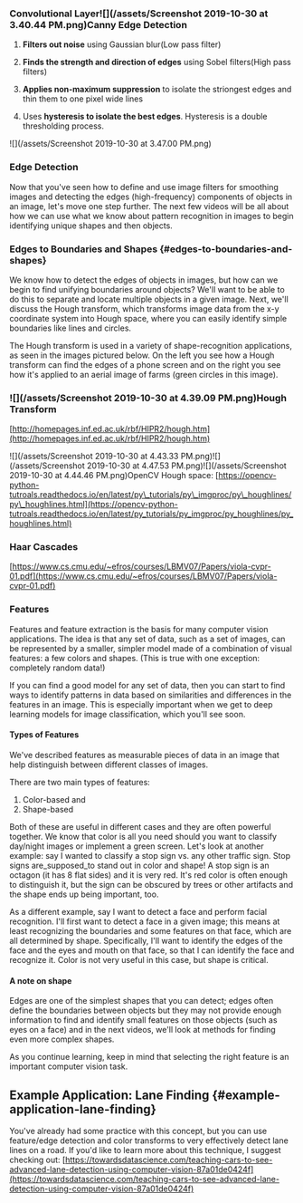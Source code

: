 ### Convolutional Layer![](/assets/Screenshot 2019-10-30 at 3.40.44 PM.png)Canny Edge Detection

1. **Filters out noise** using Gaussian blur\(Low pass filter\)

2. **Finds the strength and direction of edges** using Sobel filters\(High pass filters\)

3. **Applies non-maximum suppression** to isolate the striongest edges and thin them to one pixel wide lines

4. Uses **hysteresis to isolate the best edges**. Hysteresis is a double thresholding process.

![](/assets/Screenshot 2019-10-30 at 3.47.00 PM.png)

### Edge Detection

Now that you've seen how to define and use image filters for smoothing images and detecting the edges \(high-frequency\) components of objects in an image, let's move one step further. The next few videos will be all about how we can use what we know about pattern recognition in images to begin identifying unique shapes and then objects.

### Edges to Boundaries and Shapes {#edges-to-boundaries-and-shapes}

We know how to detect the edges of objects in images, but how can we begin to find unifying boundaries around objects? We'll want to be able to do this to separate and locate multiple objects in a given image. Next, we'll discuss the Hough transform, which transforms image data from the x-y coordinate system into Hough space, where you can easily identify simple boundaries like lines and circles.

The Hough transform is used in a variety of shape-recognition applications, as seen in the images pictured below. On the left you see how a Hough transform can find the edges of a phone screen and on the right you see how it's applied to an aerial image of farms \(green circles in this image\).

### ![](/assets/Screenshot 2019-10-30 at 4.39.09 PM.png)Hough Transform

[http://homepages.inf.ed.ac.uk/rbf/HIPR2/hough.htm](http://homepages.inf.ed.ac.uk/rbf/HIPR2/hough.htm)

![](/assets/Screenshot 2019-10-30 at 4.43.33 PM.png)![](/assets/Screenshot 2019-10-30 at 4.47.53 PM.png)![](/assets/Screenshot 2019-10-30 at 4.44.46 PM.png)OpenCV Hough space: [https://opencv-python-tutroals.readthedocs.io/en/latest/py\_tutorials/py\_imgproc/py\_houghlines/py\_houghlines.html](https://opencv-python-tutroals.readthedocs.io/en/latest/py_tutorials/py_imgproc/py_houghlines/py_houghlines.html)

### Haar  Cascades

[https://www.cs.cmu.edu/~efros/courses/LBMV07/Papers/viola-cvpr-01.pdf](https://www.cs.cmu.edu/~efros/courses/LBMV07/Papers/viola-cvpr-01.pdf)

### Features

Features and feature extraction is the basis for many computer vision applications. The idea is that any set of data, such as a set of images, can be represented by a smaller, simpler model made of a combination of visual features: a few colors and shapes. \(This is true with one exception: completely random data!\)

If you can find a good model for any set of data, then you can start to find ways to identify patterns in data based on similarities and differences in the features in an image. This is especially important when we get to deep learning models for image classification, which you'll see soon.

#### Types of Features

We've described features as measurable pieces of data in an image that help distinguish between different classes of images.

There are two main types of features:

1. Color-based and
2. Shape-based

Both of these are useful in different cases and they are often powerful together. We know that color is all you need should you want to classify day/night images or implement a green screen. Let's look at another example: say I wanted to classify a stop sign vs. any other traffic sign. Stop signs are_supposed_to stand out in color and shape! A stop sign is an octagon \(it has 8 flat sides\) and it is very red. It's red color is often enough to distinguish it, but the sign can be obscured by trees or other artifacts and the shape ends up being important, too.

As a different example, say I want to detect a face and perform facial recognition. I'll first want to detect a face in a given image; this means at least recognizing the boundaries and some features on that face, which are all determined by shape. Specifically, I'll want to identify the edges of the face and the eyes and mouth on that face, so that I can identify the face and recognize it. Color is not very useful in this case, but shape is critical.

#### A note on shape

Edges are one of the simplest shapes that you can detect; edges often define the boundaries between objects but they may not provide enough information to find and identify small features on those objects \(such as eyes on a face\) and in the next videos, we'll look at methods for finding even more complex shapes.

As you continue learning, keep in mind that selecting the right feature is an important computer vision task.

## Example Application: Lane Finding {#example-application-lane-finding}

You've already had some practice with this concept, but you can use feature/edge detection and color transforms to very effectively detect lane lines on a road. If you'd like to learn more about this technique, I suggest checking out: [https://towardsdatascience.com/teaching-cars-to-see-advanced-lane-detection-using-computer-vision-87a01de0424f](https://towardsdatascience.com/teaching-cars-to-see-advanced-lane-detection-using-computer-vision-87a01de0424f)



